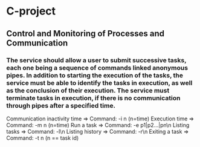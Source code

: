 # C-project

## Control and Monitoring of Processes and Communication

### The service should allow a user to submit successive tasks, each one being a sequence of commands linked anonymous pipes. In addition to starting the execution of the tasks, the service must be able to identify the tasks in execution, as well as the conclusion of their execution. The service must terminate tasks in execution, if there is no communication through pipes after a specified time.

Communication inactivity time => Command: -i n (n=time)
Execution time => Command: -m n (n=time)
Run a task => Command: -e p1|p2...|pn\n
Listing tasks => Command: -l\n
Listing history => Command: -r\n
Exiting a task => Command: -t n (n == task id)
